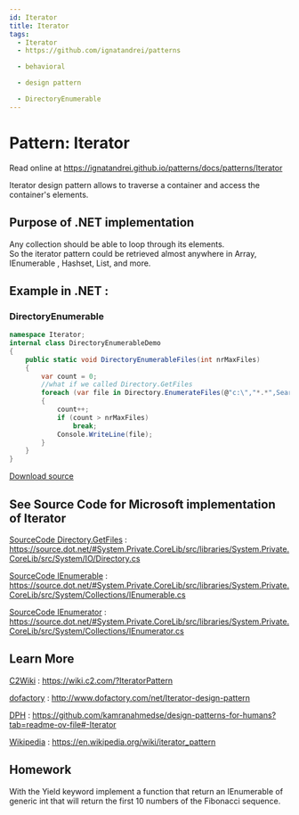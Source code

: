 ```yaml
---
id: Iterator
title: Iterator
tags:
  - Iterator
  - https://github.com/ignatandrei/patterns

  - behavioral

  - design pattern

  - DirectoryEnumerable
---
```


# Pattern:  Iterator

Read online at https://ignatandrei.github.io/patterns/docs/patterns/Iterator

<!-- id : 3 -->
Iterator design pattern allows to traverse a container and access the container's elements.
## Purpose of .NET implementation

Any collection should be able to loop through its elements.    <br />
So the iterator pattern could be retrieved almost anywhere in Array, IEnumerable , Hashset, List, and more.    <br />

## Example in .NET : 


###  DirectoryEnumerable
```csharp showLineNumbers title="DirectoryEnumerable example for Pattern Iterator"
namespace Iterator;
internal class DirectoryEnumerableDemo
{
    public static void DirectoryEnumerableFiles(int nrMaxFiles)
    {
        var count = 0;
        //what if we called Directory.GetFiles        
        foreach (var file in Directory.EnumerateFiles(@"c:\","*.*",SearchOption.AllDirectories))
        {
            count++;
            if (count > nrMaxFiles)
                break;
            Console.WriteLine(file);
        }
    }
}

```

<!-- delete start -->
[Download source](/zipSourceCodes/iterator.zip)
<!-- delete end -->


## See Source Code for Microsoft implementation of Iterator


[SourceCode Directory.GetFiles](https://source.dot.net/#System.Private.CoreLib/src/libraries/System.Private.CoreLib/src/System/IO/Directory.cs) : https://source.dot.net/#System.Private.CoreLib/src/libraries/System.Private.CoreLib/src/System/IO/Directory.cs

[SourceCode IEnumerable](https://source.dot.net/#System.Private.CoreLib/src/libraries/System.Private.CoreLib/src/System/Collections/IEnumerable.cs) : https://source.dot.net/#System.Private.CoreLib/src/libraries/System.Private.CoreLib/src/System/Collections/IEnumerable.cs

[SourceCode IEnumerator](https://source.dot.net/#System.Private.CoreLib/src/libraries/System.Private.CoreLib/src/System/Collections/IEnumerator.cs) : https://source.dot.net/#System.Private.CoreLib/src/libraries/System.Private.CoreLib/src/System/Collections/IEnumerator.cs


## Learn More


[C2Wiki](https://wiki.c2.com/?IteratorPattern) : https://wiki.c2.com/?IteratorPattern   

[dofactory](http://www.dofactory.com/net/Iterator-design-pattern) : http://www.dofactory.com/net/Iterator-design-pattern   

[DPH](https://github.com/kamranahmedse/design-patterns-for-humans?tab=readme-ov-file#-Iterator) : https://github.com/kamranahmedse/design-patterns-for-humans?tab=readme-ov-file#-Iterator   

[Wikipedia](https://en.wikipedia.org/wiki/iterator_pattern) : https://en.wikipedia.org/wiki/iterator_pattern   


## Homework


With the Yield keyword implement a function that return an IEnumerable of generic int that will return the first 10 numbers of the Fibonacci sequence.    <br />


